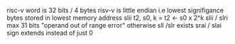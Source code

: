 risc-v word is 32 bits / 4 bytes
risv-v is little endian i.e lowest signifigance bytes stored in lowest memory address
slii t2, s0, k = t2 <- s0 x 2^k
slii / slri max 31 bits "operand out of range error" otherwise
sll /slr exists
srai / slai sign extends instead of just 0